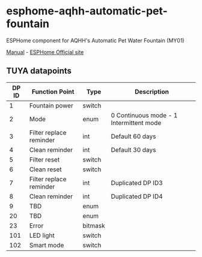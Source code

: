 # esphome-aqhh-automatic-pet-fountain

ESPHome component for AQHH's Automatic Pet Water Fountain (MY01)

[Manual](resources/AQHH-MY01-manual.pdf) - [ESPHome Official site](https://esphome.io/)

## TUYA datapoints

|DP ID|Function Point|Type|Description|
|---|---|---|---|
|1|Fountain power|switch| |
|2|Mode|enum|0 Continuous mode - 1 Intermittent mode|
|3|Filter replace reminder|int|Default 60 days|
|4|Clean reminder|int|Default 30 days|
|5|Filter reset|switch| |
|6|Clean reset|switch| |
|7|Filter replace reminder|int|Duplicated DP ID3|
|8|Clean reminder|int|Duplicated DP ID4|
|9| TBD |enum| |
|20| TBD |enum| |
|23|Error|bitmask| |
|101|LED light|switch| |
|102|Smart mode|switch| |

